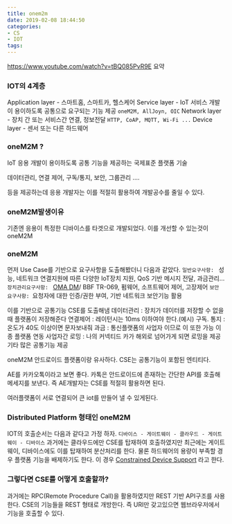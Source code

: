 ```yaml
---
title: onem2m
date: 2019-02-08 18:44:50
categories:
- CS
- IOT
tags:
---
```

https://www.youtube.com/watch?v=tBQ085PvR9E 요약

### IOT의 4계층
Application layer - 스마트홈, 스마트카, 헬스케어
Service layer - IoT 서비스 개발이 용이하도록 공통으로 요구되는 기능 제공 `oneM2M, AllJoyn, OIC`
Network layer - 장치 간 또는 서비스간 연결, 정보전달 `HTTP, CoAP, MQTT, Wi-Fi ...`
Device layer - 센서 또는 다른 하드웨어

### oneM2M ?
IoT 응용 개발이 용이하도록 공통 기능을 제공하는 국제표준 플랫폼 기술

데이터관리, 연결 제어, 구독/통지, 보안, 그룹관리 ....

등을 제공하는데 응용 개발자는 이를 적절히 활용하여 개발공수를 줄일 수 있다.

### oneM2M발생이유
기존엔 응용이 특정한 디바이스를 타겟으로 개발되었다. 이를 개선할 수 있는것이 oneM2M

### oneM2M
먼저 Use Case를 기반으로 요구사항을 도출해봤더니 다음과 같았다.
`일반요구사항: ` 성능, 네트워크 연결지원에 따른 다양한 IoT장치 지원, QoS 기반 메시지 전달, 과금관리...
`장치관리요구사항: ` <u>OMA DM</u>/ BBF TR-069, 펌웨어, 소프트웨어 제어, 고장제어
`보안 요구사항: `요청자에 대한 인증/권한 부여, 기반 네트워크 보안기능 활용

이를 기반으로 공통기능 CSE를 도출해냄
데이터관리 : 장치가 데이터를 저장할 수 없을때 플랫폼이 저장해준다
연결제어 : 레이턴시는 10ms 이하여야 한다.(예시)
구독. 통지 : 온도가 40도 이상이면 문자보내줘
과금 : 통신플랫폼의 사업자 이므로 이 또한 가능
이종 플랫폼 연동
사업자간 로밍 : 나의 커넥티드 카가 해외로 넘어가게 되면 로밍을 제공
기타 많은 공통기능 제공

oneM2M 안드로이드 플랫폼이랑 유사하다. CSE는 공통기능이 포함된 엔티티다.

AE를 카카오톡이라고 보면 좋다. 카톡은 안드로이드에 존재하는 간단한 API를 호출해 메세지를 보낸다.
즉 AE개발자는 CSE를 적절히 활용하면 된다.


여러플랫폼이 서로 연결되어 큰 iot를 만들어 낼 수 있게된다.


### Distributed Platform 형태인 oneM2M
IOT의 호출순서는 다음과 같다고 가정 하자.
`디바이스 - 게이트웨이 - 클라우드 - 게이트웨이 - 디바이스`
과거에는 클라우드에만 CSE를 탑재하여 호출하였지만 최근에는 게이트웨이, 디바이스에도 이를 탑재하여 분산처리를 한다.
물론 하드웨어의 용량이 부족할 경우 플랫폼 기능을 배제하기도 한다. 이 경우 <u>Constrained Device Support</u> 라고 한다.

### 그렇다면 CSE를 어떻게 호출할까?
과거에는 RPC(Remote Procedure Call)을 활용하였지만 REST 기반 API구조를 사용한다.
CSE의 기능들을 REST 형태로 개방한다. 즉 URI만 갖고있으면 웹브라우저에서 기능을 호출할 수 있다.
